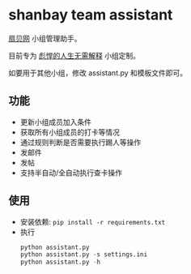 shanbay team assistant
======================

[扇贝网](http://www.shanbay.com) 小组管理助手。

目前专为 [彪悍的人生无需解释](http://www.shanbay.com/team/detail/3352/) 小组定制。

如要用于其他小组，修改 assistant.py 和模板文件即可。


功能
----

* 更新小组成员加入条件
* 获取所有小组成员的打卡等情况
* 通过规则判断是否需要执行踢人等操作
* 发邮件
* 发帖
* 支持半自动/全自动执行查卡操作


使用
---

* 安装依赖: ```pip install -r requirements.txt```
* 执行
  ```python
  python assistant.py
  python assistant.py -s settings.ini
  python assistant.py -h
  ```

